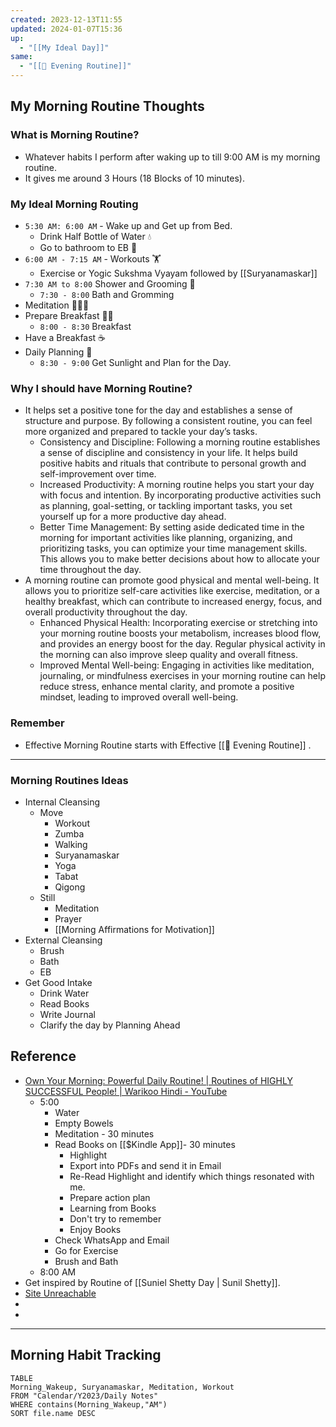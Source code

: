 ```yaml
---
created: 2023-12-13T11:55
updated: 2024-01-07T15:36
up:
  - "[[My Ideal Day]]"
same:
  - "[[🛬 Evening Routine]]"
---
```


## My Morning Routine Thoughts
### What is Morning Routine?
- Whatever habits I perform after waking up to till 9:00 AM is my morning routine.
- It gives me around 3 Hours (18 Blocks of 10 minutes).
### My Ideal Morning Routing
- `5:30 AM: 6:00 AM` - Wake up and Get up from Bed.
	- Drink Half Bottle of Water 💧
	- Go to bathroom to EB 🚽
- `6:00 AM - 7:15 AM` - Workouts 🏋️
	- Exercise or Yogic Sukshma Vyayam followed by [[Suryanamaskar]]
- `7:30 AM to 8:00` Shower and Grooming 🚿
	- `7:30 - 8:00` Bath and Gromming
- Meditation 🧘🏻‍♂️
- Prepare Breakfast 👨‍🍳
	- `8:00 - 8:30` Breakfast
- Have a Breakfast ☕️
- Daily Planning 🌱
	- `8:30 - 9:00` Get Sunlight and Plan for the Day.
### Why I should have Morning Routine?
- It helps set a positive tone for the day and establishes a sense of structure and purpose. By following a consistent routine, you can feel more organized and prepared to tackle your day’s tasks.
	- Consistency and Discipline: Following a morning routine establishes a sense of discipline and consistency in your life. It helps build positive habits and rituals that contribute to personal growth and self-improvement over time.
	- Increased Productivity: A morning routine helps you start your day with focus and intention. By incorporating productive activities such as planning, goal-setting, or tackling important tasks, you set yourself up for a more productive day ahead.
	- Better Time Management: By setting aside dedicated time in the morning for important activities like planning, organizing, and prioritizing tasks, you can optimize your time management skills. This allows you to make better decisions about how to allocate your time throughout the day.
- A morning routine can promote good physical and mental well-being. It allows you to prioritize self-care activities like exercise, meditation, or a healthy breakfast, which can contribute to increased energy, focus, and overall productivity throughout the day.
	- Enhanced Physical Health: Incorporating exercise or stretching into your morning routine boosts your metabolism, increases blood flow, and provides an energy boost for the day. Regular physical activity in the morning can also improve sleep quality and overall fitness.
	- Improved Mental Well-being: Engaging in activities like meditation, journaling, or mindfulness exercises in your morning routine can help reduce stress, enhance mental clarity, and promote a positive mindset, leading to improved overall well-being.
### Remember
- Effective Morning Routine starts with Effective [[🛬 Evening Routine]] .
- ---
### Morning Routines Ideas
- Internal Cleansing
	- Move
		- Workout
		- Zumba
		- Walking
		- Suryanamaskar
		- Yoga
		- Tabat
		- Qigong
	- Still
		- Meditation
		- Prayer
		-  [[Morning Affirmations for Motivation]]
- External Cleansing
	- Brush
	- Bath
	- EB
- Get Good Intake
	- Drink Water
	- Read Books
	- Write Journal
	- Clarify the day by Planning Ahead


## Reference
- [Own Your Morning: Powerful Daily Routine! | Routines of HIGHLY SUCCESSFUL People! | Warikoo Hindi - YouTube](https://youtu.be/Ybk63zjfSL8?si=-FTztnh_uUcTQP-i)
	- 5:00 
		- Water 
		- Empty Bowels
		- Meditation - 30 minutes
		- Read Books on [[$Kindle App]]- 30 minutes
			- Highlight 
			- Export into PDFs and send it in Email
			- Re-Read Highlight and identify which things resonated with me.
			- Prepare action plan 
			- Learning from Books
			- Don't try to remember
			- Enjoy Books
		- Check WhatsApp and Email
		- Go for Exercise
		- Brush and Bath
	- 8:00 AM
- Get inspired by Routine of [[Suniel Shetty Day | Sunil Shetty]]. 
- [Site Unreachable](https://www.fastcompany.com/90879106/morning-routines-successful-people#:~:text=The%20highest%2Dperforming%20CEOs%2C%20Olympic,for%20a%20successful%20day%20ahead.)
- 
- 




---
## Morning Habit Tracking

```dataview
TABLE
Morning_Wakeup, Suryanamaskar, Meditation, Workout
FROM "Calendar/Y2023/Daily Notes" 
WHERE contains(Morning_Wakeup,"AM") 
SORT file.name DESC
```
